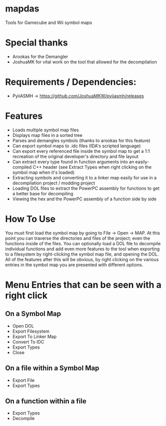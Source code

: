 # mapdas
Tools for Gamecube and Wii symbol maps

# Special thanks
- Arookas for the Demangler
- JoshuaMK for vital work on the tool that allowed for the decompilation

# Requirements / Dependencies:
- PyiiASMH -> https://github.com/JoshuaMKW/pyiiasmh/releases

# Features
- Loads multiple symbol map files
- Displays map files in a sorted tree
- Parses and demangles symbols (thanks to arookas for this feature)
- Can export symbol maps to .idc files (IDA's scripted language)
- Can export every referenced file inside the symbol map to get a 1:1 recreation of the original developer's directory and file layout
- Can extract every type found in function arguments into an easily-compiled C++ header (see Extract Types when right clicking on the symbol map when it's loaded)
- Extracting symbols and converting it to a linker map easily for use in a decompilation project / modding project
- Loading DOL files to extract the PowerPC assembly for functions to get a better base for decompiling
- Viewing the hex and the PowerPC assembly of a function side by side 

# How To Use
You must first load the symbol map by going to File -> Open -> MAP.
At this point you can traverse the directories and files of the project; even the functions inside of the files.
You can optionally load a DOL file to decompile individual functions and add even more features to the tool when exporting to a filesystem by right-clicking the symbol map file, and opening the DOL.
All of the features after this will be obvious, by right clicking on the various entries in the symbol map you are presented with different options.

# Menu Entries that can be seen with a right click
## On a Symbol Map
  - Open DOL
  - Export Filesystem
  - Export To Linker Map
  - Convert To IDC
  - Export Types
  - Close

## On a file within a Symbol Map
  - Export File
  - Export Types

## On a function within a file
  - Export Types
  - Decompile

